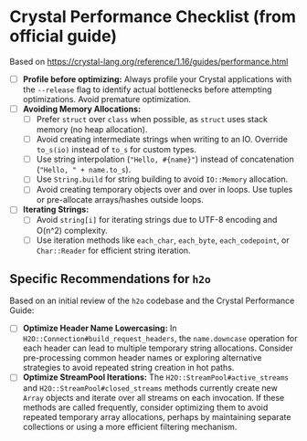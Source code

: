 # Crystal Performance Checklist (from official guide)

Based on https://crystal-lang.org/reference/1.16/guides/performance.html

- [ ] **Profile before optimizing:** Always profile your Crystal applications with the `--release` flag to identify actual bottlenecks before attempting optimizations. Avoid premature optimization.
- [ ] **Avoiding Memory Allocations:**
    - [ ] Prefer `struct` over `class` when possible, as `struct` uses stack memory (no heap allocation).
    - [ ] Avoid creating intermediate strings when writing to an IO. Override `to_s(io)` instead of `to_s` for custom types.
    - [ ] Use string interpolation (`"Hello, #{name}"`) instead of concatenation (`"Hello, " + name.to_s`).
    - [ ] Use `String.build` for string building to avoid `IO::Memory` allocation.
    - [ ] Avoid creating temporary objects over and over in loops. Use tuples or pre-allocate arrays/hashes outside loops.
- [ ] **Iterating Strings:**
    - [ ] Avoid `string[i]` for iterating strings due to UTF-8 encoding and O(n^2) complexity.
    - [ ] Use iteration methods like `each_char`, `each_byte`, `each_codepoint`, or `Char::Reader` for efficient string iteration.

## Specific Recommendations for `h2o`

Based on an initial review of the `h2o` codebase and the Crystal Performance Guide:

- [ ] **Optimize Header Name Lowercasing:** In `H2O::Connection#build_request_headers`, the `name.downcase` operation for each header can lead to multiple temporary string allocations. Consider pre-processing common header names or exploring alternative strategies to avoid repeated string creation in hot paths.
- [ ] **Optimize StreamPool Iterations:** The `H2O::StreamPool#active_streams` and `H2O::StreamPool#closed_streams` methods currently create new `Array` objects and iterate over all streams on each invocation. If these methods are called frequently, consider optimizing them to avoid repeated temporary array allocations, perhaps by maintaining separate collections or using a more efficient filtering mechanism.
